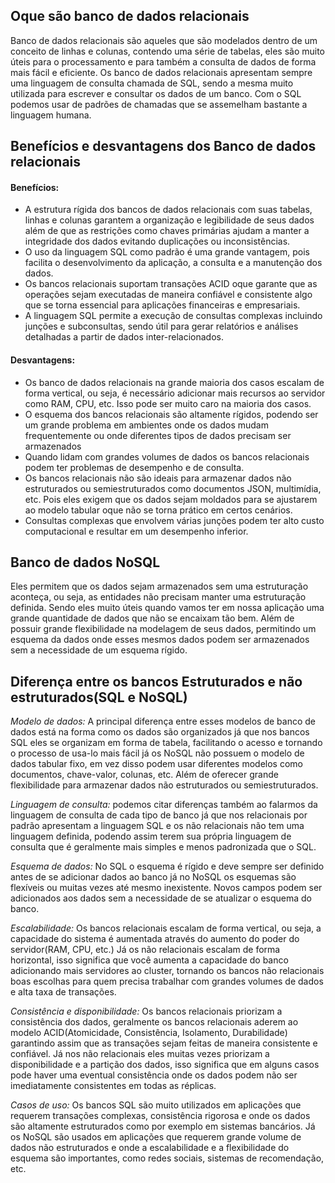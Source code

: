 ## Oque são banco de dados relacionais
Banco de dados relacionais são aqueles que são modelados dentro de um conceito de linhas e colunas, contendo uma série de tabelas, eles são muito úteis para o processamento e para também a consulta de dados de forma mais fácil e eficiente. Os banco de dados relacionais apresentam sempre uma linguagem de consulta chamada de SQL, sendo a mesma muito utilizada para escrever e consultar os dados de um banco. Com o SQL podemos usar de padrões de chamadas que se assemelham bastante a linguagem humana.

## Benefícios e desvantagens dos Banco de dados relacionais

#### Benefícios:
- A estrutura rígida dos bancos de dados relacionais com suas tabelas, linhas e colunas garantem a organização e legibilidade de seus dados além de que as restrições como chaves primárias ajudam a manter a integridade dos dados evitando duplicações ou inconsistências.
- O uso da linguagem SQL como padrão é uma grande vantagem, pois facilita o desenvolvimento da aplicação, a consulta e a manutenção dos dados.
- Os bancos relacionais suportam transações ACID oque garante que as operações sejam executadas de maneira confiável e consistente algo que se torna essencial para aplicações financeiras e empresariais.
- A linguagem SQL permite a execução de consultas complexas incluindo junções e subconsultas, sendo útil para gerar relatórios e análises detalhadas a partir de dados inter-relacionados.
#### Desvantagens:
- Os banco de dados relacionais na grande maioria dos casos escalam de forma vertical, ou seja, é necessário adicionar mais recursos ao servidor como RAM, CPU, etc. Isso pode ser muito caro na maioria dos casos.
- O esquema dos bancos relacionais são altamente rígidos, podendo ser um grande problema em ambientes onde os dados mudam frequentemente ou onde diferentes tipos de dados precisam ser armazenados
- Quando lidam com grandes volumes de dados os bancos relacionais podem ter problemas de desempenho e de consulta.
- Os bancos relacionais não são ideais para armazenar dados não estruturados ou semiestruturados como documentos JSON, multimídia, etc. Pois eles exigem que os dados sejam moldados para se ajustarem ao modelo tabular oque não se torna prático em certos cenários.
- Consultas complexas que envolvem várias junções podem ter alto custo computacional e resultar em um desempenho inferior.

## Banco de dados NoSQL
Eles permitem que os dados sejam armazenados sem uma estruturação aconteça, ou seja, as entidades não precisam manter uma estruturação definida. Sendo eles muito úteis quando vamos ter em nossa aplicação uma grande quantidade de dados que não se encaixam tão bem. Além de possuir grande flexibilidade na modelagem de seus dados, permitindo um esquema da dados onde esses mesmos dados podem ser armazenados sem a necessidade de um esquema rígido.

## Diferença entre os bancos Estruturados e não estruturados(SQL e NoSQL)
*Modelo de dados:* A principal diferença entre esses modelos de banco de dados está na forma como os dados são organizados já que nos bancos SQL eles se organizam em forma de tabela, facilitando o acesso e tornando o processo de usa-lo mais fácil já os NoSQL não possuem o modelo de dados tabular fixo, em vez disso podem usar diferentes modelos como documentos, chave-valor, colunas, etc. Além de oferecer grande flexibilidade para armazenar dados não estruturados ou semiestruturados.

*Linguagem de consulta:* podemos citar diferenças também ao falarmos da linguagem de consulta de cada tipo de banco já que nos relacionais por padrão apresentam a linguagem SQL e os não relacionais não tem uma linguagem definida, podendo assim terem sua própria linguagem de consulta que é geralmente mais simples e menos padronizada que o SQL.

*Esquema de dados:* No SQL o esquema é rígido e deve sempre ser definido antes de se adicionar dados ao banco já no NoSQL os esquemas são flexíveis ou muitas vezes até mesmo inexistente. Novos campos podem ser adicionados aos dados sem a necessidade de se atualizar o esquema do banco.

*Escalabilidade:* Os bancos relacionais escalam de forma vertical, ou seja, a capacidade do sistema é aumentada através do aumento do poder do servidor(RAM, CPU, etc.) Já os não relacionais escalam de forma horizontal, isso significa que você aumenta a capacidade do banco adicionando mais servidores ao cluster, tornando os bancos não relacionais boas escolhas para quem precisa trabalhar com grandes volumes de dados e alta taxa de transações.

*Consistência e disponibilidade:* Os bancos relacionais priorizam a consistência dos dados, geralmente os bancos relacionais aderem ao modelo ACID(Atomicidade, Consistência, Isolamento, Durabilidade) garantindo assim que as transações sejam feitas de maneira consistente e confiável. Já nos não relacionais eles muitas vezes priorizam a disponibilidade e a partição dos dados, isso significa que em alguns casos pode haver uma eventual consistência onde os dados podem não ser imediatamente consistentes em todas as réplicas.

*Casos de uso:* Os bancos SQL são muito utilizados em aplicações que requerem transações complexas, consistência rigorosa e onde os dados são altamente estruturados como por exemplo em sistemas bancários. Já os NoSQL são usados em aplicações que requerem grande volume de dados não estruturados e onde a escalabilidade e a flexibilidade do esquema são importantes, como redes sociais, sistemas de recomendação, etc.